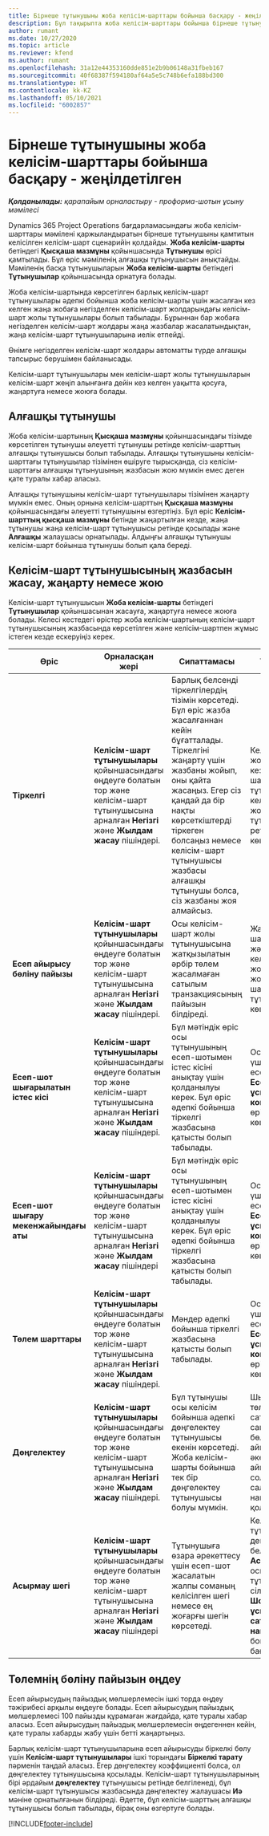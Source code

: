 ```yaml
---
title: Бірнеше тұтынушыны жоба келісім-шарттары бойынша басқару - жеңілдетілген
description: Бұл тақырыпта жоба келісім-шарттары бойынша бірнеше тұтынушыны басқару туралы ақпарат берілген.
author: rumant
ms.date: 10/27/2020
ms.topic: article
ms.reviewer: kfend
ms.author: rumant
ms.openlocfilehash: 31a12e44353160dde851e2b9b06148a31fbeb167
ms.sourcegitcommit: 40f68387f594180af64a5e5c748b6efa188bd300
ms.translationtype: HT
ms.contentlocale: kk-KZ
ms.lasthandoff: 05/10/2021
ms.locfileid: "6002857"
---
```

# <a name="manage-multiple-customers-on-project-contracts---lite"></a>Бірнеше тұтынушыны жоба келісім-шарттары бойынша басқару - жеңілдетілген

_**Қолданылады:** қарапайым орналастыру - проформа-шотын ұсыну мәмілесі_

Dynamics 365 Project Operations бағдарламасындағы жоба келісім-шарттары мәмілені қаржыландыратын бірнеше тұтынушыны қамтитын келісілген келісім-шарт сценарийін қолдайды. **Жоба келісім-шарты** бетіндегі **Қысқаша мазмұны** қойыншасында **Тұтынушы** өрісі қамтылады. Бұл өріс мәміленің алғашқы тұтынушысын анықтайды. Мәміленің басқа тұтынушыларын **Жоба келісім-шарты** бетіндегі **Тұтынушылар** қойыншасында орнатуға болады.

Жоба келісім-шартында көрсетілген барлық келісім-шарт тұтынушылары әдепкі бойынша жоба келісім-шарты үшін жасалған кез келген жаңа жобаға негізделген келісім-шарт жолдарындағы келісім-шарт жолы тұтынушылары болып табылады. Бұрыннан бар жобаға негізделген келісім-шарт жолдары жаңа жазбалар жасалатындықтан, жаңа келісім-шарт тұтынушыларына иелік етпейді.

Өнімге негізделген келісім-шарт жолдары автоматты түрде алғашқы тапсырыс берушімен байланысады.

Келісім-шарт тұтынушылары мен келісім-шарт жолы тұтынушыларын келісім-шарт жеңіп алынғанға дейін кез келген уақытта қосуға, жаңартуға немесе жоюға болады.

## <a name="primary-customer"></a>Алғашқы тұтынушы

Жоба келісім-шартының **Қысқаша мазмұны** қойыншасындағы тізімде көрсетілген тұтынушы әлеуетті тұтынушы ретінде келісім-шарттың алғашқы тұтынушысы болып табылады. Алғашқы тұтынушыны келісім-шарттағы тұтынушылар тізімінен өшіруге тырысқанда, сіз келісім-шарттағы алғашқы тұтынушының жазбасын жою мүмкін емес деген қате туралы хабар аласыз.

Алғашқы тұтынушыны келісім-шарт тұтынушылары тізімінен жаңарту мүмкін емес. Оның орнына келісім-шарттың **Қысқаша мазмұны** қойыншасындағы әлеуетті тұтынушыны өзгертіңіз. Бұл өріс **Келісім-шарттың қысқаша мазмұны** бетінде жаңартылған кезде, жаңа тұтынушы жаңа келісім-шарт тұтынушысы ретінде қосылады және **Алғашқы** жалаушасы орнатылады. Алдыңғы алғашқы тұтынушы келісім-шарт бойынша тұтынушы болып қала береді.

## <a name="create-update-or-delete-a-contract-customer-record"></a>Келісім-шарт тұтынушысының жазбасын жасау, жаңарту немесе жою

Келісім-шарт тұтынушысын **Жоба келісім-шарты** бетіндегі **Тұтынушылар** қойыншасынан жасауға, жаңартуға немесе жоюға болады. Келесі кестедегі өрістер жоба келісім-шартының келісім-шарт тұтынушысының жазбасында көрсетілген және келісім-шартпен жұмыс істеген кезде ескеруіңіз керек.

| Өріс | Орналасқан жері | Сипаттамасы | Төменгі әсер |
| --- | --- | --- | --- |
| **Тіркелгі** | **Келісім-шарт тұтынушылары** қойыншасындағы өңдеуге болатын тор және келісім-шарт тұтынушысына арналған **Негізгі** және **Жылдам жасау** пішіндері. | Барлық белсенді тіркелгілердің тізімін көрсетеді. Бұл өріс жазба жасалғаннан кейін бұғатталады. Тіркелгіні жаңарту үшін жазбаны жойып, оны қайта жасаңыз. Егер сіз қандай да бір нақты көрсеткіштерді тіркеген болсаңыз немесе келісім-шарт тұтынушысы жазбасы алғашқы тұтынушы болса, сіз жазбаны жоя алмайсыз. | Келісім-шарт жолы жасалған кезде, келісім-шарт тұтынушылары келісім-шарт жолы тұтынушылары ретінде көшіріледі. |
| **Есеп айырысу бөліну пайызы** | **Келісім-шарт тұтынушылары** қойыншасындағы өңдеуге болатын тор және келісім-шарт тұтынушысына арналған **Негізгі** және **Жылдам жасау** пішіндері. | Осы келісім-шарт жолы тұтынушысына жатқызылатын әрбір төлем жасалмаған сатылым транзакциясының пайызын білдіреді. | Жаңа келісім-шарт жолдарына және жаңа жоба келісім-шарты жолдарындағы жобаның келісім-шарт жолы тұтынушыларына көшірілген. |
| **Есеп-шот шығарылатын істес кісі** | **Келісім-шарт тұтынушылары** қойыншасындағы өңдеуге болатын тор және келісім-шарт тұтынушысына арналған **Негізгі** және **Жылдам жасау** пішіндері. | Бұл мәтіндік өріс осы тұтынушының есеп-шотымен істес кісіні анықтау үшін қолданылуы керек. Бұл өріс әдепкі бойынша тіркелгі жазбасына қатысты болып табылады. | Осы тұтынушы үшін жасалған есеп-шоттағы **Есеп-шот ұсынылатын контактінің аты** өрісіне көшірілген. |
| **Есеп-шот шығару мекенжайындағы аты** | **Келісім-шарт тұтынушылары** қойыншасындағы өңдеуге болатын тор және келісім-шарт тұтынушысына арналған **Негізгі** және **Жылдам жасау** пішіндері | Бұл мәтіндік өріс осы тұтынушының есеп-шотымен істес кісіні анықтау үшін қолданылуы керек. Бұл өріс әдепкі бойынша тіркелгі жазбасына қатысты болып табылады. | Осы тұтынушы үшін жасалған есеп-шоттағы **Есеп-шот ұсынылатын контактінің аты** өрісіне көшірілген. |
| **Төлем шарттары** | **Келісім-шарт тұтынушылары** қойыншасындағы өңдеуге болатын тор және келісім-шарт тұтынушысына арналған **Негізгі** және **Жылдам жасау** пішіндері. | Мәндер әдепкі бойынша тіркелгі жазбасына қатысты болып табылады. | Осы тұтынушы үшін жасалған есеп-шоттағы **Есеп-шот ұсынылатын контактінің аты** өрісіне көшірілген. |
| **Дөңгелектеу** | **Келісім-шарт тұтынушылары** қойыншасындағы өңдеуге болатын тор және келісім-шарт тұтынушысына арналған **Негізгі** және **Жылдам жасау** пішіндері. | Бұл тұтынушы осы келісім бойынша әдепкі дөңгелектеу тұтынушысы екенін көрсетеді. Жоба келісім-шарты бойынша тек бір дөңгелектеу тұтынушысы болуы мүмкін. | Шығындар мен төленбеген сатылымдарды саны бойынша бөлу дөңгелектеу айырмашылығына әкелсе, бұл айырмашылық сол тұтынушымен салыстырылатын нақты мәнге қолданылады. |
| **Асырмау шегі** | **Келісім-шарт тұтынушылары** қойыншасындағы өңдеуге болатын тор және келісім-шарт тұтынушысына арналған **Негізгі** және **Жылдам жасау** пішіндері | Тұтынушыға өзара әрекеттесу үшін есеп-шот жасалатын жалпы соманың келісілген шегі немесе ең жоғарғы шегін көрсетеді. | Келісім-шарт тұтынушысы деңгейінде белгіленген **Асырмау шегі** осы келісім-шарт тұтынушысына сілтеме жасайтын **Шот ұсынылмаған сатылымның нақты мәндері** бойынша бағаланады. |

## <a name="edit-billing-split-percentages"></a>Төлемнің бөліну пайызын өңдеу

Есеп айырысудың пайыздық мөлшерлемесін ішкі торда өңдеу тәжірибесі арқылы өңдеуге болады. Есеп айырысудың пайыздық мөлшерлемесі 100 пайызды құрамаған жағдайда, қате туралы хабар аласыз. Есеп айырысудың пайыздық мөлшерлемесін өңдегеннен кейін, қате туралы хабарды жабу үшін бетті жаңартыңыз.

Барлық келісім-шарт тұтынушыларына есеп айырысуды біркелкі бөлу үшін **Келісім-шарт тұтынушылары** ішкі торындағы **Біркелкі тарату** пәрменін таңдай аласыз. Егер дөңгелектеу коэффициенті болса, ол дөңгелектеу тұтынушысына қосылады. Келісім-шарт тұтынушыларының бірі әрдайым **дөңгелектеу** тұтынушысы ретінде белгіленеді, бұл келісім-шарт тұтынушысы жазбасында дөңгелектеу жалаушасы **Иә** мәніне орнатылғанын білдіреді. Әдетте, бұл келісім-шарттың алғашқы тұтынушысы болып табылады, бірақ оны өзгертуге болады.


[!INCLUDE[footer-include](../../includes/footer-banner.md)]